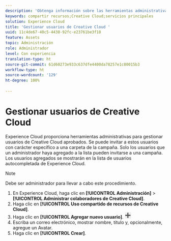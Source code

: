 ```yaml
---
description: 'Obtenga información sobre las herramientas administrativas para administrar usuarios de Creative Cloud aprobados en Experience Cloud. '
keywords: compartir recursos;Creative Cloud;servicios principales
solution: Experience Cloud
title: 'Gestionar usuarios de Creative Cloud '
uuid: 11c4de67-40c5-4438-92fc-e23761be3f18
feature: Assets
topic: Administración
role: Administrador
level: Con experiencia
translation-type: ht
source-git-commit: 61d60273e933c637dfe4400da78257e1c80015b3
workflow-type: ht
source-wordcount: '129'
ht-degree: 100%

---
```



# Gestionar usuarios de Creative Cloud

Experience Cloud proporciona herramientas administrativas para gestionar usuarios de Creative Cloud aprobados. Se puede invitar a estos usuarios con carácter específico a una carpeta de la campaña. Solo los usuarios que un administrador haya agregado a la lista pueden invitarse a una campaña. Los usuarios agregados se mostrarán en la lista de usuarios autocompletada de Experience Cloud.

>[!NOTE]
>
>Debe ser administrador para llevar a cabo este procedimiento.

1. En Experience Cloud, haga clic en **[!UICONTROL Administración]** > **[!UICONTROL Administrar colaboradores de Creative Cloud]**.
1. Haga clic en **[!UICONTROL Uso compartido de recursos de Creative Cloud]**.
1. Haga clic en **[!UICONTROL Agregar nuevo usuario]**.  ![](assets/mac_add_icon.png)
1. Escriba un correo electrónico, mostrar nombre, título y, opcionalmente, agregue un Avatar.
1. Haga clic en **[!UICONTROL Crear]**.
